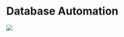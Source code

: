 # Database Automation
[![](https://cdn.daddy6actual.com/blog_image_d8f30d999a.png)](https://daddy6actual.com/blog/posts/database-automation-series)
